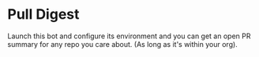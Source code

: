# Pull Digest

Launch this bot and configure its environment and you can get an open PR summary for any repo you care about. (As long as it's within your org).

